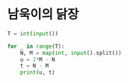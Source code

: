 # 남욱이의 닭장

```python
T = int(input())

for _ in range(T):
    N, M = map(int, input().split())
    u = 2*M - N
    t = N - M
    print(u, t)
```
